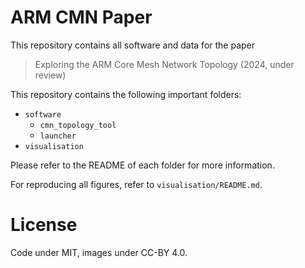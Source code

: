# ARM CMN Paper

This repository contains all software and data for the paper
> Exploring the ARM Core Mesh Network Topology (2024, under review)

This repository contains the following important folders:
- `software`
  - `cmn_topology_tool`
  - `launcher`
- `visualisation`

Please refer to the README of each folder for more information.

For reproducing all figures, refer to `visualisation/README.md`.

# License

Code under MIT, images under CC-BY 4.0.
